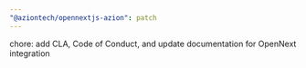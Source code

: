 ```yaml
---
"@aziontech/opennextjs-azion": patch
---
```


chore: add CLA, Code of Conduct, and update documentation for OpenNext integration
